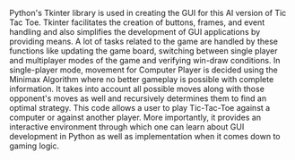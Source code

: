 Python's Tkinter library is used in creating the GUI for this AI version of Tic Tac Toe. Tkinter facilitates the creation of buttons, frames, and event handling and also simplifies the development of GUI applications by providing means. A lot of tasks related to the game are handled by these functions like updating the game board, switching between single player and multiplayer modes of the game and verifying win-draw conditions. In single-player mode, movement for Computer Player is decided using the Minimax Algorithm where no better gameplay is possible with complete information. It takes into account all possible moves along with those opponent's moves as well and recursively determines them to find an optimal strategy. This code allows a user to play Tic-Tac-Toe against a computer or against another player. More importantly, it provides an interactive environment through which one can learn about GUI development in Python as well as implementation when it comes down to gaming logic.
